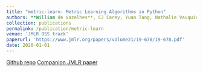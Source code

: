 ```yaml
---
title: "metric-learn: Metric Learning Algorithms in Python"
authors: **William de Vazelhes**, CJ Carey, Yuan Tang, Nathalie Vauquier, Aurélien Bellet
collection: publications
permalink: /publication/metric-learn
venue: 'JMLR OSS track'
paperurl: 'https://www.jmlr.org/papers/volume21/19-678/19-678.pdf'
date: 2020-01-01
---
```

[Github repo](https://github.com/scikit-learn-contrib/metric-learn)
[Companion JMLR paper](https://www.jmlr.org/papers/volume21/19-678/19-678.pdf)

